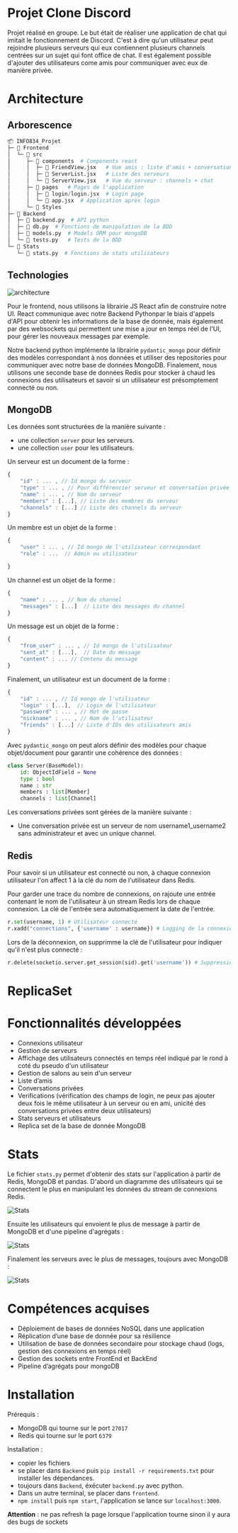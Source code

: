 # Projet Clone Discord
Projet réalisé en groupe. Le but était de réaliser une application de chat qui imitait le fonctionnement de Discord. C'est à dire qu'un utilisateur peut rejoindre
plusieurs serveurs qui eux contiennent plusieurs channels centrées sur un sujet qui font office de chat. Il est également possible d'ajouter des utilisateurs come amis pour communiquer avec eux de manière privée.

# Architecture

## Arborescence

```python
📦 INFO834_Projet
├─ 📁 Frontend
│  └─ 📁 src
│     ├─ 📁 components  # Components react
│     │  ├─ 📝 FriendView.jsx   # Vue amis : liste d'amis + conversations
│     │  ├─ 📝 ServerList.jsx   # Liste des serveurs
│     │  └─ 📝 ServerView.jsx   # Vue du serveur : channels + chat
│     ├─ 📁 pages   # Pages de l'application
│     │  ├─ 📝 login/login.jsx  # Login page
│     │  └─ 📝 app.jsx  # Application après login
│     └─ 📁 Styles
├─ 📁 Backend
│  ├─ 📝 backend.py  # API python
│  ├─ 📝 db.py  # Fonctions de manipulation de la BDD
│  ├─ 📝 models.py  # Models ORM pour mongoDB
│  └─ 📝 tests.py   # Tests de la BDD
└─ 📁 Stats
   └─ 📝 stats.py  # Fonctions de stats utilisateurs
```

## Technologies

![architecture](imgs_readme/architecture.PNG)

Pour le frontend, nous utilisons la librairie JS React afin de construire notre UI. React communique avec notre Backend Pythonpar le biais d'appels d'API pour obtenir les informations de la base de donnée, mais également par des websockets qui permettent une mise a jour en temps réel de l'UI, pour gérer les nouveaux messages par exemple.

Notre backend python implémente la librairie `pydantic_mongo` pour définir des modèles correspondant à nos données et utiliser des repositories pour communiquer avec notre base de données MongoDB. Finalement, nous utilisons une seconde base de données Redis pour stocker à chaud les connexions des utilisateurs et savoir si un utilisateur est présomptement connecté ou non.

## MongoDB

Les données sont structurées de la manière suivante :
- une collection `server` pour les serveurs.
- une collection `user` pour les utilisateurs.

Un serveur est un document de la forme :
```javascript
{
    "id" : ... , // Id mongo du serveur
    "type" : ... , // Pour différencier serveur et conversation privée
    "name" : ... , // Nom du serveur
    "members" : [...], // Liste des membres du serveur
    "channels" : [...] // Liste des channels du serveur
}
```
Un membre est un objet de la forme : 
```javascript
{
    "user" : ... , // Id mongo de l'utilisateur correspondant
    "role" : ...  // Admin ou utilisateur

}
```
Un channel est un objet de la forme :
```javascript
{
    "name" : ... , // Nom du channel
    "messages" : [...]  // Liste des messages du channel
}
```
Un message est un objet de la forme :
```javascript
{
    "from_user" : ... , // Id mongo de l'utilisateur
    "sent_at" : [...],  // Date du message
    "content" : ... // Contenu du message
}
```
Finalement, un utilisateur est un document de la forme :
```javascript
{
    "id" : ... , // Id mongo de l'utilisateur
    "login" : [...],  // Login de l'utilisateur
    "password" : ... , // Mot de passe
    "nickname" : ... , // Nom de l'utilisateur
    "friends" : [...] // Liste d'IDs des utilisateurs amis
}
```

Avec `pydantic_mongo` on peut alors définir des modèles pour chaque objet/document pour garantir une cohérence des données :
```python
class Server(BaseModel):
    id: ObjectIdField = None
    type : bool
    name : str
    members : list[Member]
    channels : list[Channel] 
```

Les conversations privées sont gérées de la manière suivante :
- Une conversation privée est un serveur de nom username1_username2 sans administrateur et avec un unique channel.

## Redis

Pour savoir si un utilisateur est connecté ou non, à chaque connexion utilisateur l'on affect 1 à la clé du nom de l'utilisateur dans Redis.

Pour garder une trace du nombre de connexions, on rajoute une entrée contenant le nom de l'utilisateur à un stream Redis lors de chaque connexion. La clé de l'entrée sera automatiquement  la date de l'entrée.
```python
r.set(username, 1) # Utilisateur connecté
r.xadd("connections", {'username' : username}) # Logging de la connexion au stream connections
```

Lors de la déconnexion, on supprimme la clé de l'utilisateur pour indiquer qu'il n'est plus connecté :
```python
r.delete(socketio.server.get_session(sid).get('username')) # Suppression de l'entrée correspondant à l'utilisateur
```

# ReplicaSet



# Fonctionnalités développées

- Connexions utilisateur
- Gestion de serveurs
- Affichage des utilisateurs connectés en temps réel indiqué par le rond à coté du pseudo d'un utilisateur
- Gestion de salons au sein d'un serveur
- Liste d’amis
- Conversations privées
- Verifications (vérification des champs de login, ne peux pas ajouter deux fois le même utilisateur à un serveur ou en ami, unicité des conversations privées entre deux utilisateurs)
- Stats serveurs et utilisateurs
- Replica set de la base de donnée MongoDB

# Stats

Le fichier `stats.py` permet d'obtenir des stats sur l'application à partir de Redis,  MongoDB et pandas.
D'abord un diagramme des utilisateurs qui se connectent le plus en manipulant les données du stream de connexions Redis. 

![Stats](imgs_readme/stats_connexions.PNG)

Ensuite les utilisateurs qui envoient le plus de message à partir de MongoDB et d'une pipeline d'agrégats :

![Stats](imgs_readme/stats_msg.PNG)

Finalement les serveurs avec le plus de messages, toujours avec MongoDB :

![Stats](imgs_readme/stats_servers.PNG)

# Compétences acquises

- Déploiement de bases de données NoSQL dans une application
- Réplication d’une base de donnée pour sa résilience 
- Utilisation de base de données secondaire pour stockage chaud (logs, gestion des connexions en temps réel)  
- Gestion des sockets entre FrontEnd et BackEnd
- Pipeline d’agrégats pour mongoDB


# Installation

Prérequis :
- MongoDB qui tourne sur le port `27017`
- Redis qui tourne sur le port `6379`

Installation :
- copier les fichiers
- se placer dans `Backend` puis `pip install -r requirements.txt` pour installer les dépendances.
- toujours dans `Backend`, éxécuter `backend.py` avec python.
- Dans un autre terminal, se placer dans `frontend`.
- `npm install` puis `npm start`, l'application se lance sur `localhost:3000`.

**Attention** : ne pas refresh la page lorsque l'application tourne sinon il y aura des bugs de sockets
